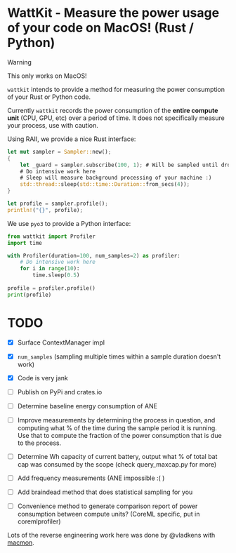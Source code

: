 # WattKit - Measure the power usage of your code on MacOS! (Rust / Python)

> [!WARNING]
> This only works on MacOS!

`wattkit` intends to provide a method for measuring the power consumption of your Rust or Python code.

Currently `wattkit` records the power consumption of the **entire compute unit**
(CPU, GPU, etc) over a period of time. It does not specifically measure your process, use with caution.

Using RAII, we provide a nice Rust interface:
```rust
let mut sampler = Sampler::new();
{
    let _guard = sampler.subscribe(100, 1); # Will be sampled until drop/end of scope
    # Do intensive work here
    # Sleep will measure background processing of your machine :)
    std::thread::sleep(std::time::Duration::from_secs(4));
}

let profile = sampler.profile();
println!("{}", profile);
```

We use `pyo3` to provide a Python interface:
```python
from wattkit import Profiler 
import time

with Profiler(duration=100, num_samples=2) as profiler:
    # Do intensive work here
    for i in range(10):
        time.sleep(0.5)
    
profile = profiler.profile()
print(profile)
```

# TODO
- [x] Surface ContextManager impl
- [x] `num_samples` (sampling multiple times within a sample duration doesn't work)
- [x] Code is very jank
- [ ] Publish on PyPi and crates.io
- [ ] Determine baseline energy consumption of ANE
- [ ] Improve measurements by determining the process in question, and computing
  what % of the time during the sample period it is running. Use that to compute
  the fraction of the power consumption that is due to the process.
- [ ] Determine Wh capacity of current battery, output what % of total bat cap
  was consumed by the scope (check query_maxcap.py for more) 
- [ ] Add frequency measurements (ANE impossible :( )
- [ ] Add braindead method that does statistical sampling for you
- [ ] Convenience method to generate comparison report of power consumption between compute units? (CoreML specific, put in coremlprofiler)


Lots of the reverse engineering work here was done by @vladkens with [macmon](https://github.com/vladkens/macmon).
